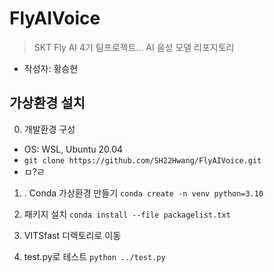 # FlyAIVoice
> SKT Fly AI 4기 팀프로젝트... AI 음성 모델 리포지토리

- 작성자: 황승현
## 가상환경 설치

0. 개발환경 구성
- OS: WSL, Ubuntu 20.04
- `git clone https://github.com/SH22Hwang/FlyAIVoice.git`
- ㅁ?ㄹ

1. . Conda 가상환경 만들기
`conda create -n venv python=3.10`

2. 패키지 설치
`conda install --file packagelist.txt`

3. VITSfast 디렉토리로 이동

4. test.py로 테스트
`python ../test.py`